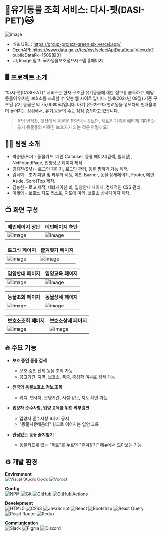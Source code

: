 # 🐶유기동물 조회 서비스: 다시-펫(DASI-PET)🐱
![image](https://github.com/user-attachments/assets/245495f1-8642-40cf-8834-cccffe5eac32)
- 배포 URL : https://group-project-green-six.vercel.app/
- OpenAPI: https://www.data.go.kr/tcs/dss/selectApiDataDetailView.do?publicDataPk=15098931
- UI, Image 참고: 국가동물보호정보시스템 홈페이지

## 🖥️ 프로젝트 소개
"다시-펫(DASI-PAT)" 서비스는 현재 구조된 유기동물에 대한 정보를 습득하고, 해당 동물이 위치한 보호소를 조회할 수 있는 웹 사이트 입니다.
현재(2024년 09월) 기준 구조된 유기 동물은 약 75,000마리입니다. 아기 유모차보다 반려동물 유모차의 판매율이 더 높아지는 상황에서, 유기 동물의 수도 점점 증가하고 있습니다.

> 불법 번식장, 펫샵에서 동물을 분양받는 것보단,
> 새로운 가족을 애타게 기다리는 유기 동물들의 따뜻한 보호자가 되는 것은 어떨까요?

## 👨‍💻 팀원 소개
- 박승원(PO) - 동물카드, 메인 Carousel, 동물 페이지(검색, 필터링), NotFoundPage, 입양정보 페이지 제작.
- 김희진(SM) - 로그인 페이지, 로그인 관리, 동물 찜하기 기능 제작.
- 김서희 - 초기 파일 및 라우터 세팅, 메인 Banner, 동물 상세페이지, Footer, 메인 Aside, ScrollTop 제작.
- 김승현 - 로고 제작, 네비게이션 바, 입양안내 페이지, 전체적인 CSS 관리.
- 이제의 - 보호소 지도 리스트, 지도에 마커, 보호소 상세페이지 제작.

## 📺 화면 구성
|메인페이지 상단|메인페이지 하단|
|--|--|
|![image](https://github.com/user-attachments/assets/70aa7b9e-f30f-434c-ac09-a6147721af80)|![image](https://github.com/user-attachments/assets/61db7896-129a-46ab-960f-806643a06468)|

|로그인 페이지|즐겨찾기 페이지|
|--|--|
|![image](https://github.com/user-attachments/assets/d5d5de5c-8514-45fd-ab5b-195a37148c67)|![image](https://github.com/user-attachments/assets/4d096e19-3b88-4e0d-b7f8-e82a386f7394)|

|입양안내 페이지|입양교육 페이지|
|--|--|
![image](https://github.com/user-attachments/assets/05ee6140-5996-471b-b511-15869dc6a224)|![image](https://github.com/user-attachments/assets/afb60a8b-dfbc-4416-9f87-cfbcc30bbeec)|

|동물조회 페이지|동물상세 페이지|
|--|--|
|![image](https://github.com/user-attachments/assets/05199cf0-9b24-496b-ac1c-dc2c822aee0d)|![image](https://github.com/user-attachments/assets/65b6a400-fad8-4b33-882f-601b94887978)|

|보호소조회 페이지|보호소상세 페이지|
|--|--|
|![image](https://github.com/user-attachments/assets/88383653-35e9-4cae-adc3-109949807543)|![image](https://github.com/user-attachments/assets/4d3b7edc-242e-4b40-8f4f-246d6b23842e)|


## 🔥 주요 기능

- **보호 중인 동물 검색**
	- 보호 중인 전체 동물 조회 가능
	- 공고기간, 지역, 보호소, 품종, 중성화 여부로 검색 가능
	
- **전국의 동물보호소 정보 조회**
	- 위치, 연락처, 운영시간, 시설 정보, 지도 확인 가능
	
- **입양자 준수사항, 입양 교육를 위한 외부링크**
	- 입양자 준수사항 9가지 공지
	- "동물사랑배움터" 링크로 이어지는 입양 교육
	
- **관심있는 동물 즐겨찾기**
	- 동물카드에 있는 "하트"를 누르면 "즐겨찾기" 메뉴에서 모아보는 기능

## ⚙️ 개발 환경
**Environment**<br/>
![Visual Studio Code](https://img.shields.io/badge/Visual%20Studio%20Code-0078d7.svg?style=for-the-badge&logo=visual-studio-code&logoColor=white) ![Vercel](https://img.shields.io/badge/vercel-%23000000.svg?style=for-the-badge&logo=vercel&logoColor=white) 

**Config**<br/>
![NPM](https://img.shields.io/badge/NPM-%23CB3837.svg?style=for-the-badge&logo=npm&logoColor=white) ![Git](https://img.shields.io/badge/git-%23F05033.svg?style=for-the-badge&logo=git&logoColor=white) ![GitHub](https://img.shields.io/badge/github-%23121011.svg?style=for-the-badge&logo=github&logoColor=white) ![GitHub Actions](https://img.shields.io/badge/github%20actions-%232671E5.svg?style=for-the-badge&logo=githubactions&logoColor=white)

**Development**<br/>
![HTML5](https://img.shields.io/badge/html5-%23E34F26.svg?style=for-the-badge&logo=html5&logoColor=white) ![CSS3](https://img.shields.io/badge/css3-%231572B6.svg?style=for-the-badge&logo=css3&logoColor=white) ![JavaScript](https://img.shields.io/badge/javascript-%23323330.svg?style=for-the-badge&logo=javascript&logoColor=%23F7DF1E) ![React](https://img.shields.io/badge/react-%2320232a.svg?style=for-the-badge&logo=react&logoColor=%2361DAFB) ![Bootstrap](https://img.shields.io/badge/bootstrap-%238511FA.svg?style=for-the-badge&logo=bootstrap&logoColor=white)
![React Query](https://img.shields.io/badge/-React%20Query-FF4154?style=for-the-badge&logo=react%20query&logoColor=white) ![React Router](https://img.shields.io/badge/React_Router-CA4245?style=for-the-badge&logo=react-router&logoColor=white) ![Redux](https://img.shields.io/badge/redux-%23593d88.svg?style=for-the-badge&logo=redux&logoColor=white)

**Communication**<br/>
![Slack](https://img.shields.io/badge/Slack-4A154B?style=for-the-badge&logo=slack&logoColor=white) ![Figma](https://img.shields.io/badge/figma-%23F24E1E.svg?style=for-the-badge&logo=figma&logoColor=white) ![Discord](https://img.shields.io/badge/Discord-%235865F2.svg?style=for-the-badge&logo=discord&logoColor=white)

